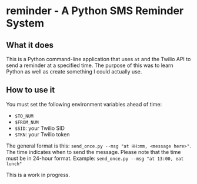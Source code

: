 # reminder - A Python SMS Reminder System

## What it does
This is a Python command-line application that uses `at` and the Twilio API to send a reminder at a specified time. The purpose of this was to learn Python as well as create something I could actually use.

## How to use it
You must set the following environment variables ahead of time:
* `$TO_NUM`
* `$FROM_NUM`
* `$SID`: your Twilio SID
* `$TKN`: your Twilio token

The general format is this: `send_once.py --msg "at HH:mm, <message here>"`.
The time indicates when to send the message. Please note that the time must be in 24-hour format.
Example: `send_once.py --msg "at 13:00, eat lunch"`

This is a work in progress.

